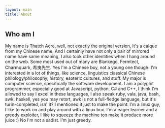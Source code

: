 ```yaml
---
layout: main
title: About
---
```

## Who am I
My name is Thatch Acre, well, not exactly the original version, It's a calque from my Chinese name. And I certainly have not only a pair of mirrored name have same meaning, I also took other identities when I hang around on the web. Some most used out of many are Blankego, Fermtect, Charmquark, 希夷先生. Yes I'm a Chinese boy, not a young one though. I'm interested in a lot of things, like science, linguistics classical Chinese philology/philosophy, history, esoteric cultures, and stuff. My major is computer science, specifically the software development. I am a polyglot programmer, especially good at Javascript, python, C# and C++, I think I'm allowed to say I excel in these languages, I also speak ruby, vala,  java, bash, awk, haskell, yes you may retort, awk is not a full-fledge language, but it's turin-completed, isn' it? I mentioned it just to make the point: I'm a linux guy, I like to work on and play around with a linux box. I'm a eager learner and a greedy exploiter, I like to squeeze the machine too make it produce more juice :) No I'm not a sadist. I'm just greedy.



